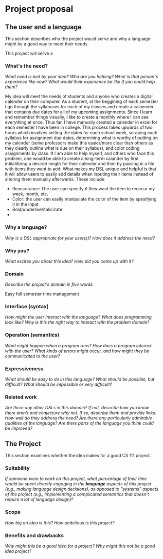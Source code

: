 # Project proposal

## The user and a language

This section describes who the project would serve and why a language might be a
good way to meet their needs.

  This project will serve a

### What's the need?

_What need is met by your idea? Who are you helping? What is that person's
experience like now? What would their experience be like if you could help
them?_

  My idea will meet the needs of students and anyone who creates a digital calender on their computer. As a student, at the beggining of each semester I go through the syllabuses for each of my classes and create a calaender that contains due dates for all of my upcoming assignments. Since I learn and remember things visually, I like to create a monthly where I can see everything at once. Thus far, I have manually created a calender in excel for each semester I have been in college. This process takes upwards of two hours which involves setting the dates for each school week, scraping each syllabus for assignment due dates,  determining what is worthy of putting on my calender (some professors make this easier/more clear than others as they clearly outline what is due on their syllabus), and color coding assignments by class. 
  If I am able to help myself, and others who face this problem, one would be able to create a long-term calander by first intilatilizing a desired length for their calender and then by passing in a file with items they want to add. What makes my DSL unique and helpful is that it will allow users to easily  add details when inputing their items instead of altering them manually afterwards. These include:
  - Reoccurance: The user can specify if they want the item to reoccur my week, month, etc.
  - Color: the user can easily manipulate the color of the item by spesifying it in the input
  - Bold/underline/italicizate
  - 

### Why a language?

_Why is a DSL appropriate for your user(s)? How does it address the need?_

### Why you?

_What excites you about this idea? How did you come up with it?_

### Domain

_Describe the project's domain in five words._

Easy full semester time management

### Interface (syntax)

_How might the user interact with the language? What does programming look
like? Why is this the right way to interact with the problem domain?_

### Operation (semantics)

_What might happen when a program runs? How does a program interact with the
user? What kinds of errors might occur, and how might they be communicated to
the user?_

### Expressiveness

_What should be easy to do in this language? What should be possible, but
difficult? What should be impossible or very difficult?_

### Related work

_Are there any other DSLs in this domain? If not, describe how you know there
aren't and conjecture why not. If so, describe them and provide links. How well
do they address the need? Are there any particularly admirable qualities of the
language? Are there parts of the language you think could be improved?_

## The Project

This section examines whether the idea makes for a good CS 111 project.

### Suitability

_If someone were to work on this project, what percentage of their time would be
spent directly engaging in the **language** aspects of this project (e.g.,
making language design decisions), as opposed to "systems" aspects of the
project (e.g., implementing a complicated semantics that doesn't require a lot
of language design)?_

### Scope

_How big an idea is this? How ambitious is this project?_

### Benefits and drawbacks

_Why might this be a good idea for a project? Why might this not be a good idea
project?_
